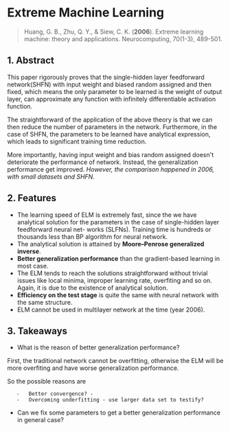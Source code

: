 # Extreme Machine Learning
> Huang, G. B., Zhu, Q. Y., & Siew, C. K. (**2006**). Extreme learning machine: theory and applications. Neurocomputing, 70(1-3), 489-501.

## 1. Abstract
This paper rigorously proves that the single-hidden layer feedforward network(SHFN) with input weight and biased random assigned and then fixed, which means the only parameter to be learned is the weight of output layer, can approximate any function with infinitely differentiable activation function. 

The straightforward of the application of the above theory is that we can then reduce the number of parameters in the network. Furthermore, in the case of SHFN, the parameters to be learned have analytical expression, which leads to significant training time reduction. 

More importantly, having input weight and bias random assigned doesn't deteriorate the performance of network. Instead, the generalization performance get improved. *However, the comparison happened in 2006, with small datasets and SHFN.*

## 2. Features
- The learning speed of ELM is extremely fast, since the we have analytical solution for the parameters in the case of single-hidden layer feedforward neural net- works (SLFNs).  Training time is hundreds or thousands less than BP algorithm for neural network.
- The analytical solution is attained by **Moore–Penrose generalized inverse**. 
- **Better generalization performance** than the gradient-based learning in most case. 
- The ELM tends to reach the solutions straightforward without trivial issues like local minima, improper learning rate, overfiting and so on. Again, it is due to the existence of analytical solution.
- **Efficiency on the test stage** is quite the same with neural network with the same structure.
- ELM cannot be used in multilayer network at the time (year 2006).
  
## 3. Takeaways
-  What is the reason of better generalization performance?

First, the traditional network cannot be overfitting, otherwise the ELM will be more overfiting and have worse generalization performance. 

So the possible reasons are

       -   Better convergence? - 
       -   Overcoming underfitting - use larger data set to testify?
  


-  Can we fix some parameters to get a better generalization performance in general case?

